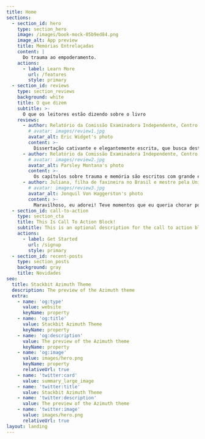 ```yaml
---
title: Home
sections:
  - section_id: hero
    type: section_hero
    image: /images/book-mock-05b9ed84.png
    image_alt: App preview
    title: Memórias Entrelaçadas
    content: |
      Do trauma ao empoderamento.
    actions:
      - label: Learn More
        url: /features
        style: primary
  - section_id: reviews
    type: section_reviews
    background: white
    title: O que dizem
    subtitle: >-
      O que os leitores estão dizendo sobre o livro
    reviews:
      - author: Relatório da Comissão Examinadora Independente, Centro de Estudos da América Latina, Universidade de Cambridge
        # avatar: images/review1.jpg
        avatar_alt: Eric Widget's photo
        content: >-
          Dissertação cativante e elegantemente escrita, que busca destacar o papel da dinâmica familiar (em particular as relações entre mães e filhas) durante o recente aumento de jovens mulheres da classe trabalhadora frequentando universidade no Brasil, ao invés de seguirem os passos de suas mães empregadas domésticas. O estudo é baseado em entrevistas originais e profundas com cinco pares de mães e filhas, que a autora se utiliza para retratar as aspirações dessas mulheres e a fragilidade dessas experiências na tentativa de mehorar suas condições e de seus filhos. A autora destaca o papel da memória intergeracional como estímulo para mobilidade social e introduz o conceito de ‘memórias entrelaçadas’ para explicar as aspirações das filhas como resposta para melhorar as condições de vida de suas mães, uma vez que elas atingem um certo grau de mobilidade social.
      - author: Relatório da Comissão Examinadora Independente, Centro de Estudos da América Latina, Universidade de Cambridge
        # avatar: images/review2.jpg
        avatar_alt: Parsley Montana's photo
        content: >-
          Os capítulos sobre trauma e memória são escritos com grande empatia e sensibilidade, e constituem uma das maiores contribuições da dissertação.
      - author: Juliana, filha de faxineira no Brasil e mestre pela Universidade de Cambridge
        # avatar: images/review3.jpg
        avatar_alt: Jonquil Von Haggerston's photo
        content: >-
          Maravilhoso, eu adorei! Teve momentos que eu queria chorar porque pra mim é pessoal. Teve uma mãe que disse que perdeu os dentes muito cedo... isso aconteceu com a minha mãe. Pra mim, tocou num lugar diferente, estou bem emotiva.
  - section_id: call-to-action
    type: section_cta
    title: This Is Call To Action Block!
    subtitle: This is an optional description for the call to action block.
    actions:
      - label: Get Started
        url: /signup
        style: primary
  - section_id: recent-posts
    type: section_posts
    background: gray
    title: Novidades
seo:
  title: Stackbit Azimuth Theme
  description: The preview of the Azimuth theme
  extra:
    - name: 'og:type'
      value: website
      keyName: property
    - name: 'og:title'
      value: Stackbit Azimuth Theme
      keyName: property
    - name: 'og:description'
      value: The preview of the Azimuth theme
      keyName: property
    - name: 'og:image'
      value: images/hero.png
      keyName: property
      relativeUrl: true
    - name: 'twitter:card'
      value: summary_large_image
    - name: 'twitter:title'
      value: Stackbit Azimuth Theme
    - name: 'twitter:description'
      value: The preview of the Azimuth theme
    - name: 'twitter:image'
      value: images/hero.png
      relativeUrl: true
layout: landing
---
```

